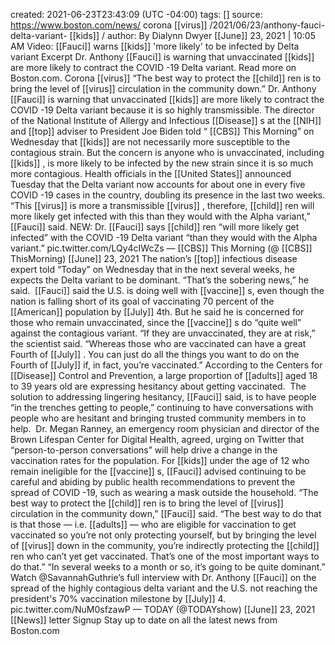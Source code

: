 created: 2021-06-23T23:43:09 (UTC -04:00)
tags: []
source: https://www.boston.com/news/ corona [[virus]] /2021/06/23/anthony-fauci-delta-variant- [[kids]] /
author: By Dialynn Dwyer
 [[June]]  23, 2021 | 10:05 AM
Video:  [[Fauci]]  warns  [[kids]]  'more likely' to be infected by Delta variant
Excerpt
Dr. Anthony  [[Fauci]]  is warning that unvaccinated  [[kids]]  are more likely to contract the  COVID -19 Delta variant. Read more on Boston.com.
Corona [[virus]]
“The best way to protect the  [[child]] ren is to bring the level of  [[virus]]  circulation in the community down.”
Dr. Anthony  [[Fauci]]  is warning that unvaccinated  [[kids]]  are more likely to contract the  COVID -19 Delta variant because it is so highly transmissible.
The director of the National Institute of Allergy and Infectious  [[Disease]] s at the  [[NIH]]  and [[top]] adviser to President Joe Biden told “ [[CBS]]  This Morning” on Wednesday that  [[kids]]  are not necessarily more susceptible to the contagious strain. But the concern is anyone who is unvaccinated, including  [[kids]] , is more likely to be infected by the new strain since it is so much more contagious.
Health officials in the  [[United States]]  announced Tuesday that the Delta variant now accounts for about one in every five  COVID -19 cases in the country, doubling its presence in the last two weeks.
“This  [[virus]]  is more a transmissible  [[virus]] , therefore,  [[child]] ren will more likely get infected with this than they would with the Alpha variant,”  [[Fauci]]  said.
NEW: Dr.  [[Fauci]]  says  [[child]] ren “will more likely get infected” with the  COVID -19 Delta variant “than they would with the Alpha variant.” pic.twitter.com/LQy4cIWcZs
—  [[CBS]]  This Morning (@ [[CBS]] ThisMorning)  [[June]]  23, 2021
The nation’s [[top]] infectious disease expert told “Today” on Wednesday that in the next several weeks, he expects the Delta variant to be dominant.
“That’s the sobering news,” he said. 
 [[Fauci]]  said the U.S. is doing well with  [[vaccine]] s, even though the nation is falling short of its goal of vaccinating 70 percent of the  [[American]]  population by  [[July]]  4th. But he said he is concerned for those who remain unvaccinated, since the  [[vaccine]] s do “quite well” against the contagious variant.
“If they are unvaccinated, they are at risk,” the scientist said. “Whereas those who are vaccinated can have a great Fourth of  [[July]] . You can just do all the things you want to do on the Fourth of  [[July]]  if, in fact, you’re vaccinated.”
According to the Centers for  [[Disease]]  Control and Prevention, a large proportion of  [[adults]]  aged 18 to 39 years old are expressing hesitancy about getting vaccinated. 
The solution to addressing lingering hesitancy,  [[Fauci]]  said, is to have people “in the trenches getting to people,” continuing to have conversations with people who are hesitant and bringing trusted community members in to help. 
Dr. Megan Ranney, an emergency room physician and director of the Brown Lifespan Center for Digital Health, agreed, urging on Twitter that “person-to-person conversations” will help drive a change in the vaccination rates for the population.
For  [[kids]]  under the age of 12 who remain ineligible for the  [[vaccine]] s,  [[Fauci]]  advised continuing to be careful and abiding by public health recommendations to prevent the spread of  COVID -19, such as wearing a mask outside the household.
“The best way to protect the  [[child]] ren is to bring the level of  [[virus]]  circulation in the community down,”  [[Fauci]]  said. “The best way to do that is that those — i.e.  [[adults]]  — who are eligible for vaccination to get vaccinated so you’re not only protecting yourself, but by bringing the level of  [[virus]]  down in the community, you’re indirectly protecting the  [[child]] ren who can’t yet get vaccinated. That’s one of the most important ways to do that.”
“In several weeks to a month or so, it’s going to be quite dominant.”
Watch @SavannahGuthrie’s full interview with Dr. Anthony  [[Fauci]]  on the spread of the highly contagious delta variant and the U.S. not reaching the president's 70% vaccination milestone by  [[July]]  4. pic.twitter.com/NuM0sfzawP
— TODAY (@TODAYshow)  [[June]]  23, 2021
[[News]] letter Signup
Stay up to date on all the latest news from Boston.com
